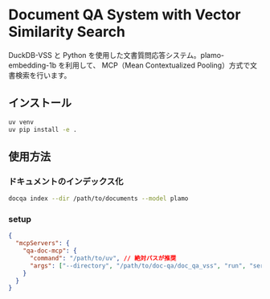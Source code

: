 # Document QA System with Vector Similarity Search

DuckDB-VSS と Python を使用した文書質問応答システム。plamo-embedding-1b を利用して、
MCP（Mean Contextualized Pooling）方式で文書検索を行います。

## インストール

```bash
uv venv
uv pip install -e .
```

## 使用方法

### ドキュメントのインデックス化

```bash
docqa index --dir /path/to/documents --model plamo
```

### setup

```json
{
  "mcpServers": {
    "qa-doc-mcp": {
      "command": "/path/to/uv", // 絶対パスが推奨
      "args": ["--directory", "/path/to/doc-qa/doc_qa_vss", "run", "server.py"]
    }
  }
}
```
